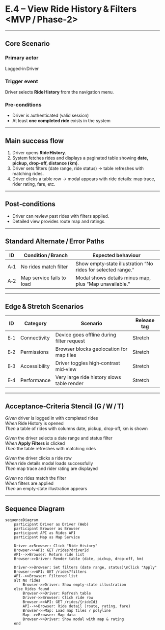 # E.4 – View Ride History & Filters <MVP / Phase‑2>

---

## Core Scenario

### Primary actor  
Logged‑in Driver

### Trigger event  
Driver selects **Ride History** from the navigation menu.

### Pre‑conditions  
* Driver is authenticated (valid session)  
* At least **one completed ride** exists in the system  

---

## Main success flow

1. Driver opens **Ride History**.  
2. System fetches rides and displays a paginated table showing **date, pickup, drop‑off, distance (km)**.  
3. Driver sets filters (date range, ride status) → table refreshes with matching rides.  
4. Driver clicks a table row → modal appears with ride details: map trace, rider rating, fare, etc.  

---

## Post‑conditions  
* Driver can review past rides with filters applied.  
* Detailed view provides route map and ratings.

---

## Standard Alternate / Error Paths

| ID  | Condition / Branch          | Expected behaviour                                           |
|-----|-----------------------------|--------------------------------------------------------------|
| A‑1 | No rides match filter       | Show empty‑state illustration “No rides for selected range.” |
| A‑2 | Map service fails to load   | Modal shows details minus map, plus “Map unavailable.”       |

---

## Edge & Stretch Scenarios

| ID  | Category       | Scenario                                   | Release tag |
|-----|----------------|--------------------------------------------|-------------|
| E‑1 | Connectivity   | Device goes offline during filter request  | Stretch     |
| E‑2 | Permissions    | Browser blocks geolocation for map tiles   | Stretch     |
| E‑3 | Accessibility  | Driver toggles high‑contrast mid‑view      | Stretch     |
| E‑4 | Performance    | Very large ride history slows table render | Stretch     |

---

## Acceptance‑Criteria Stencil (G / W / T)

*Given* driver is logged in with completed rides  
*When* Ride History is opened  
*Then* a table of rides with columns date, pickup, drop‑off, km is shown  

*Given* the driver selects a date range and status filter  
*When* **Apply Filters** is clicked  
*Then* the table refreshes with matching rides  

*Given* the driver clicks a ride row  
*When* ride details modal loads successfully  
*Then* map trace and rider rating are displayed  

*Given* no rides match the filter  
*When* filters are applied  
*Then* an empty‑state illustration appears  

---

## Sequence Diagram

```mermaid
sequenceDiagram
    participant Driver as Driver (Web)
    participant Browser as Browser
    participant API as Rides API
    participant Map as Map Service

    Driver->>Browser: Click "Ride History"
    Browser->>API: GET /rides?driverId
    API-->>Browser: Return ride list
    Browser->>Driver: Render table (date, pickup, drop-off, km)

    Driver->>Browser: Set filters (date range, status)\nClick "Apply"
    Browser->>API: GET /rides?filters
    API-->>Browser: Filtered list
    alt No rides
        Browser->>Driver: Show empty‑state illustration
    else Rides found
        Browser->>Driver: Refresh table
        Driver->>Browser: Click ride row
        Browser->>API: GET /rides/{rideId}
        API-->>Browser: Ride detail (route, rating, fare)
        Browser->>Map: Load map tiles / polyline
        Map-->>Browser: Map data
        Browser->>Driver: Show modal with map & rating
    end
